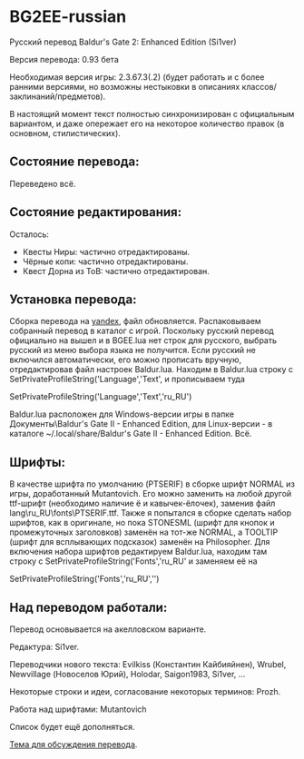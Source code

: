 BG2EE-russian
=============

Русский перевод Baldur's Gate 2: Enhanced Edition (Si1ver)

Версия перевода: 0.93 бета

Необходимая версия игры: 2.3.67.3(.2) (будет работать и с более ранними версиями, но возможны нестыковки в описаниях классов/заклинаний/предметов).

В настоящий момент текст полностью синхронизирован с официальным вариантом, и даже опережает его на некоторое количество правок (в основном, стилистических).

Состояние перевода:
-------------------
Переведено всё.

Состояние редактирования:
-------------------------
Осталось:
- Квесты Ниры: частично отредактированы.
- Чёрные копи: частично отредактированы.
- Квест Дорна из ToB: частично отредактирован.

Установка перевода:
-------------------
Сборка перевода на [yandex](https://yadi.sk/d/kfKpvTiZpdcgJ), файл обновляется.
Распаковываем собранный перевод в каталог с игрой.
Поскольку русский перевод официально на вышел и в BGEE.lua нет строк для русского, выбрать русский из меню выбора языка не получится. Если русский не включился автоматически, его можно прописать вручную, отредактировав файл настроек Baldur.lua.
Находим в Baldur.lua строку с SetPrivateProfileString('Language','Text', и прописываем туда

SetPrivateProfileString('Language','Text','ru_RU')

Baldur.lua расположен для Windows-версии игры в папке Документы\Baldur's Gate II - Enhanced Edition, для Linux-версии - в каталоге ~/.local/share/Baldur's Gate II - Enhanced Edition.
Всё.

Шрифты:
-------
В качестве шрифта по умолчанию (PTSERIF) в сборке шрифт NORMAL из игры, доработанный Mutantovich. Его можно заменить на любой другой ttf-шрифт (необходимо наличие ё и кавычек-ёлочек), заменив файл lang\ru_RU\fonts\PTSERIF.ttf.
Также я попытался в сборке сделать набор шрифтов, как в оригинале, но пока STONESML (шрифт для кнопок и промежуточных заголовков) заменён на тот-же NORMAL, а TOOLTIP (шрифт для всплывающих подсказок) заменён на Philosopher.
Для включения набора шрифтов редактируем Baldur.lua, находим там строку с SetPrivateProfileString('Fonts','ru_RU' и заменяем её на

SetPrivateProfileString('Fonts','ru_RU','')

Над переводом работали:
-----------------------

Перевод основывается на акелловском варианте.

Редактура: Si1ver.

Переводчики нового текста:
Evilkiss (Константин Кайбияйнен),
Wrubel,
Newvillage (Новоселов Юрий),
Holodar,
Saigon1983,
Si1ver,
...

Некоторые строки и идеи, согласование некоторых терминов: Prozh.

Работа над шрифтами: Mutantovich

Список будет ещё дополняться.

[Тема для обсуждения перевода](https://yadi.sk/d/kfKpvTiZpdcgJ).
